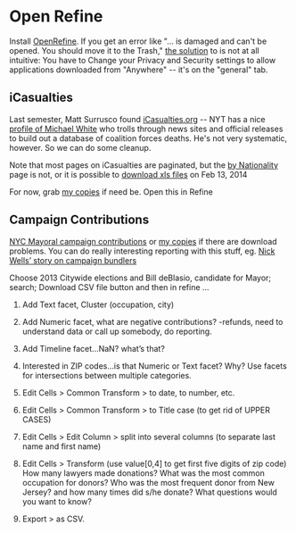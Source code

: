 # Open Refine
Install [OpenRefine](http://openrefine.org/). If you get an error like "… is damaged and can't be opened. You should move it to the Trash," [the solution](https://github.com/OpenRefine/OpenRefine/issues/590) to is not at all intuitive: You have to Change your Privacy and Security settings to allow applications downloaded from "Anywhere" -- it's on the "general" tab. 

## iCasualties

Last semester, Matt Surrusco found [iCasualties.org](http://icasualties.org/OEF/Index.aspx) -- NYT has a nice [profile of Michael White](http://www.nytimes.com/2010/11/22/business/media/22link.html) who trolls through news sites and official releases to build out a database of coalition forces deaths. He's not very systematic, however. So we can do some cleanup. 

Note that most pages on iCasualties are paginated, but the [by Nationality](http://icasualties.org/OEF/Nationality.aspx) page is not, or it is possible to [download xls files](http://icasualties.org/OEF/index.aspx) on Feb 13, 2014

For now, grab [my copies](https://github.com/amandabee/cunyjdata/tree/master/lecture%20notes/pivot%20and%20refine) if need be. Open this in Refine

## Campaign Contributions

[NYC Mayoral campaign contributions](http://www.nyccfb.info/searchabledb/) or 
[my copies](https://github.com/amandabee/cunyjdata/tree/master/lecture%20notes/pivot%20and%20refine) if there are download problems. You can do really interesting reporting with this stuff, eg. [Nick Wells’ story on campaign bundlers](http://datadrivenjournalism.2013.journalism.cuny.edu/2013/05/23/bundling-up-for-the-campaign-season-2/)

Choose 2013 Citywide elections and Bill deBlasio, candidate for Mayor; search; Download CSV file button and then in refine … 

1. Add Text facet, Cluster (occupation, city)
2. Add Numeric facet, what are negative contributions? -refunds, need to understand data or call up somebody, do reporting.
3. Add Timeline facet...NaN? what’s that?
4. Interested in ZIP codes...is that Numeric or Text facet? Why? Use facets for intersections between multiple categories.
4. Edit Cells > Common Transform > to date, to number, etc.
5. Edit Cells > Common Transform > to Title case (to get rid of UPPER CASES)
6. Edit Cells > Edit Column > split into several columns (to separate last name and first name)
7. Edit Cells > Transform (use value[0,4] to get first five digits of zip code)	How many lawyers made donations?
	What was the most common occupation for donors?
	Who was the most frequent donor from New Jersey? and how many times did s/he donate?
	What questions would you want to know?

9. Export > as CSV.

